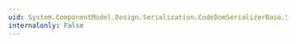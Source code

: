 ```yaml
---
uid: System.ComponentModel.Design.Serialization.CodeDomSerializerBase.SetExpression(System.ComponentModel.Design.Serialization.IDesignerSerializationManager,System.Object,System.CodeDom.CodeExpression)
internalonly: False
---
```

